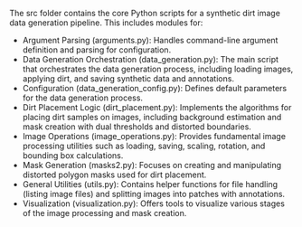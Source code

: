 The src folder contains the core Python scripts for a synthetic dirt image data generation pipeline. This includes modules for:

- Argument Parsing (arguments.py): Handles command-line argument definition and parsing for configuration.
- Data Generation Orchestration (data_generation.py): The main script that orchestrates the data generation process, including loading images, applying dirt, and saving synthetic data and annotations.
- Configuration (data_generation_config.py): Defines default parameters for the data generation process.
- Dirt Placement Logic (dirt_placement.py): Implements the algorithms for placing dirt samples on images, including background estimation and mask creation with dual thresholds and distorted boundaries.
- Image Operations (image_operations.py): Provides fundamental image processing utilities such as loading, saving, scaling, rotation, and bounding box calculations.
- Mask Generation (masks2.py): Focuses on creating and manipulating distorted polygon masks used for dirt placement.
- General Utilities (utils.py): Contains helper functions for file handling (listing image files) and splitting images into patches with annotations.
- Visualization (visualization.py): Offers tools to visualize various stages of the image processing and mask creation.